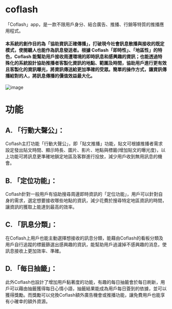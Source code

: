 # coflash
「Coflash」app，是一款不限用戶身分、結合廣告、推播、行銷等特質的推播應用程式。
#### 本系統的創作目的為「協助資訊正確傳播」，打破現今社會訊息散播與接收的既定模式，使閱聽人也能作為訊息發送者。根據 Coflash「即時性」、「地區性」的特色，Coflash 能幫助用戶接收周遭環境的即時訊息和感興趣的資訊；也能透過特殊化的系統設計協助推播者客製化資訊的地點、範圍及時間，協助用戶進行更有效且客製化的資訊曝光，將資訊傳送給更加準確的受眾。簡單的操作方式，讓資訊傳播給對的人，將訊息傳播的價值效益最大化。
![image](https://github.com/cindy392/Graduation-Project-Coflash/assets/91950203/dd30e06f-ad3f-4c85-8706-c52b4eb0c698)

# 功能
## A. 「行動大聲公」：
Coflash主打功能「行動大聲公」，即「貼文推播」功能，貼文可根據推播者需求設定發出貼文時間、顯示時長、圖片、影片、地點與標籤(增加貼文的曝光度)，以上功能可將訊息更準確地鎖定地區及客群進行投放，減少用戶收到無用訊息的機會。
## B. 「定位功能」：
Coflash針對一般用戶有協助搜尋周邊即時資訊的「定位功能」，用戶可以針對自身的需求，選定想要接收哪些地點的資訊，減少花費於搜尋特定地區資訊的時間，讓資訊的獲取上能達到最高的效率。
## C. 「訊息分類」：
在Coflash上用戶也能主動選擇想接收的訊息分類，能藉由Coflash的看板分類及用戶自行追蹤的標籤篩選出感興趣的資訊，能幫助用戶過濾掉不感興趣的消息，使訊息接收上更加效率、準確。
## D. 「每日抽籤」：
此外Coflash也設計了增加用戶黏著度的功能，有趣的每日抽籤會於每日刷新，用戶可以藉由抽籤獲得每日心情小語，抽籤結果能成為用戶每日簽到的依據，並可以獲得獎勵。而獎勵可以兌換Coflash額外廣告機會或推播功能，讓免費用戶也能享有小確幸的額外資源。
